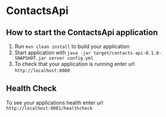 # ContactsApi

How to start the ContactsApi application
---

1. Run `mvn clean install` to build your application
1. Start application with `java -jar target/contacts-api-0.1.0-SNAPSHOT.jar server config.yml`
1. To check that your application is running enter url `http://localhost:8080`

Health Check
---

To see your applications health enter url `http://localhost:8081/healthcheck`
